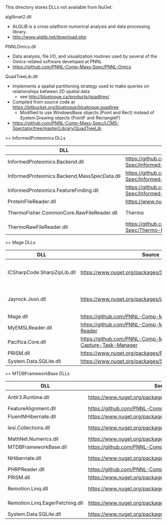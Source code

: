 This directory stores DLLs not available from NuGet:

alglibnet2.dll
* ALGLIB is a cross-platform numerical analysis and data processing library. 
* http://www.alglib.net/download.php

PNNLOmics.dll
* Data analysis, file I/O, and visualization routines used by several of the Omics-related software developed at PNNL
* https://github.com/PNNL-Comp-Mass-Spec/PNNL-Omics

QuadTreeLib.dll
* Implements a spatial partitioning strategy used to make queries on relationships between 2D spatial data
  * see http://bluetoque.ca/products/quadtree/
* Compiled from source code at https://bitbucket.org/bluetoque/bluetoque.quadtree
  * Modified to use WindowsBase objects (Point and Rect) instead of System.Drawing objects (PointF and RectangleF)
* https://github.com/PNNL-Comp-Mass-Spec/LCMS-Spectator/tree/master/Library/QuadTreeLib

== InformedProteomics DLLs

| DLL                                         | Source                                                        | Comments         |
|---------------------------------------------|---------------------------------------------------------------|------------------|
| InformedProteomics.Backend.dll              | https://github.com/PNNL-Comp-Mass-Spec/Informed-Proteomics    |                  |
| InformedProteomics.Backend.MassSpecData.dll | https://github.com/PNNL-Comp-Mass-Spec/Informed-Proteomics    |                  |
| InformedProteomics.FeatureFinding.dll       | https://github.com/PNNL-Comp-Mass-Spec/Informed-Proteomics    |                  |
| ProteinFileReader.dll                       | https://www.nuget.org/packages/ProteinFileReader              | NuGet package    |
| ThermoFisher.CommonCore.RawFileReader.dll   | Thermo                                                        | See license in RawFileReaderLicense.doc |
| ThermoRawFileReader.dll                     | https://github.com/PNNL-Comp-Mass-Spec/Thermo-Raw-File-Reader | Wrapper to ThermoFisher.CommonCore      |

== Mage DLLs

| DLL                                         | Source                                                          | Comments                            |
|---------------------------------------------|-----------------------------------------------------------------|-------------------------------------|
| ICSharpCode.SharpZipLib.dll                 | https://www.nuget.org/packages/SharpZipLib/                     | NuGet package; used by MyEMSLReader |
| Jayrock.Json.dll                            | https://www.nuget.org/packages/jayrock-json/                    | NuGet package; used by MyEMSLReader |
| Mage.dll                                    | https://github.com/PNNL-Comp-Mass-Spec/Mage                     |                                     |
| MyEMSLReader.dll                            | https://github.com/PNNL-Comp-Mass-Spec/MyEMSL-Reader            |                                     |
| Pacifica.Core.dll                           | https://github.com/PNNL-Comp-Mass-Spec/DMS-Capture-Task-Manager | Used by MyEMSLReader                |
| PRISM.dll                                   | https://www.nuget.org/packages/PRISM-Library/                   | NuGet package                       |
| System.Data.SQLite.dll                      | https://www.nuget.org/packages/System.Data.SQLite.Core/         | NuGet package                       |

== MTDBFrameworkBase DLLs

| DLL                             | Source                                                       | Comments                                    |
|---------------------------------|--------------------------------------------------------------|---------------------------------------------|
| Antlr3.Runtime.dll              | https://www.nuget.org/packages/Antlr3.Runtime/               | NuGet package, auto-pulled via NHibernate   |
| FeatureAlignment.dll            | https://github.com/PNNL-Comp-Mass-Spec/MultiAlign            | src/Library/FeatureAlignment                |
| FluentNHibernate.dll            | https://www.nuget.org/packages/FluentNHibernate/             | NuGet package                               |
| Iesi.Collections.dll            | https://www.nuget.org/packages/Iesi.Collections/             | NuGet package, auto-pulled via NHibernate   |
| MathNet.Numerics.dll            | https://www.nuget.org/packages/MathNet.Numerics/             |                                             |
| MTDBFrameworkBase.dll           | https://github.com/PNNL-Comp-Mass-Spec/MTDB-Creator          |                                             |
| NHibernate.dll                  | https://www.nuget.org/packages/NHibernate/                   | NuGet package, auto-pulled via FluentNHibernate    |
| PHRPReader.dll                  | https://github.com/PNNL-Comp-Mass-Spec/PHRP                  |                                             |
| PRISM.dll                       | https://www.nuget.org/packages/PRISM-Library/                | NuGet package                               |
| Remotion.Linq.dll               | https://www.nuget.org/packages/Remotion.Linq/                | NuGet package, auto-pulled via NHibernate   |
| Remotion.Linq.EagerFetching.dll | https://www.nuget.org/packages/Remotion.Linq.EagerFetching/  | NuGet package, auto-pulled via NHibernate   |
| System.Data.SQLite.dll          | https://www.nuget.org/packages/System.Data.SQLite.Core/      | NuGet package                               |
